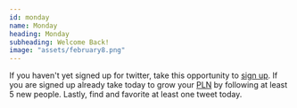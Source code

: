 ```yaml
---
id: monday 
name: Monday
heading: Monday
subheading: Welcome Back!
image: "assets/february8.png"
---
```

If you haven't yet signed up for twitter, take this opportunity to
[sign up](#Sign%20Up). If you are signed up already take today to grow your
[PLN](http://teacherchallenge.edublogs.org/pln-challenge-1-what-the-heck-is-a-pln) by following at least 5 new people. Lastly, find and favorite at least one tweet today.

